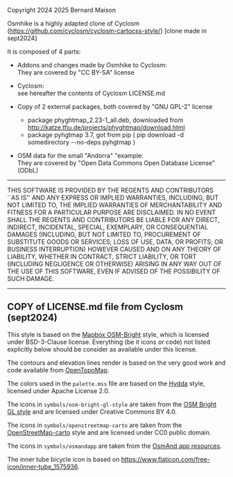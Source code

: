 
Copyright 2024 2025 Bernard Maison

Osmhike is a highly adapted clone of Cyclosm (https://github.com/cyclosm/cyclosm-cartocss-style/) [clone made in sept2024]

It is composed of 4 parts:

  * Addons and changes made by Osmhike to Cyclosm:
    <br>They are covered by "CC BY-SA" license

  * Cyclosm:
    <br>see hereafter the contents of Cyclosm LICENSE.md 

  * Copy of 2 external packages, both covered by "GNU GPL-2" license
    -  package phyghtmap_2.23-1_all.deb, downloaded from   http://katze.tfiu.de/projects/phyghtmap/download.html
    -  package pyhgtmap 3.7, got from pip ( pip download -d somedirectory --no-deps pyhgtmap )

  * OSM data for the small "Andorra" "example: 
    <br>They are covered by "Open Data Commons Open Database License" (ODbL)

----------------------------------------------------------------------------
THIS SOFTWARE IS PROVIDED BY THE REGENTS AND CONTRIBUTORS ``AS IS'' AND ANY
EXPRESS OR IMPLIED WARRANTIES, INCLUDING, BUT NOT LIMITED TO, THE IMPLIED
WARRANTIES OF MERCHANTABILITY AND FITNESS FOR A PARTICULAR PURPOSE ARE
DISCLAIMED. IN NO EVENT SHALL THE REGENTS AND CONTRIBUTORS BE LIABLE FOR ANY
DIRECT, INDIRECT, INCIDENTAL, SPECIAL, EXEMPLARY, OR CONSEQUENTIAL DAMAGES
(INCLUDING, BUT NOT LIMITED TO, PROCUREMENT OF SUBSTITUTE GOODS OR SERVICES;
LOSS OF USE, DATA, OR PROFITS; OR BUSINESS INTERRUPTION) HOWEVER CAUSED AND
ON ANY THEORY OF LIABILITY, WHETHER IN CONTRACT, STRICT LIABILITY, OR TORT
(INCLUDING NEGLIGENCE OR OTHERWISE) ARISING IN ANY WAY OUT OF THE USE OF THIS
SOFTWARE, EVEN IF ADVISED OF THE POSSIBILITY OF SUCH DAMAGE.

------------------------------------------------------------------
COPY of LICENSE.md file from Cyclosm (sept2024) 
------------------------------------------------------------------

This style is based on the [Mapbox
OSM-Bright](https://github.com/mapbox/osm-bright/commit/f1c8780cd7fe9d707fca693a82fdca38b7a98936)
style, which is licensed under BSD-3-Clause license. Everything (be it icons
or code) not listed explicitly below should be consider as available under
this license.

The contours and elevation lines render is based on the very good work and
code available from [OpenTopoMap](https://github.com/der-stefan/OpenTopoMap).

The colors used in the `palette.mss` file are based on the
[Hydda](https://github.com/karlwettin/tilemill-style-hydda/tree/bb27f0a9cad1920e19ae8febd39f6f9328369e6f)
style, licensed under Apache License 2.0.

The icons in `symbols/osm-bright-gl-style` are taken from the [OSM Bright GL
style](https://github.com/openmaptiles/osm-bright-gl-style/tree/327e1b41987893b958e3aae06abc2cc7363dc5aa/icons)
and are licensed under Creative Commons BY 4.0.

The icons in `symbols/openstreetmap-carto` are taken from the
[OpenStreetMap-carto](https://github.com/gravitystorm/openstreetmap-carto)
style and are licensed under CC0 public domain.

The icons in `symbols/osmandapp` are taken from the
[OsmAnd app resources](https://github.com/osmandapp/OsmAnd-resources).

The inner tube bicycle icon is based on
https://www.flaticon.com/free-icon/inner-tube_1575936.
